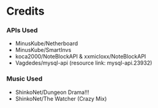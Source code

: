# Credits

### APIs Used
- MinusKube/Netherboard
- MinusKube/SmartInvs
- koca2000/NoteBlockAPI & xxmicloxx/NoteBlockAPI
- Vagdedes/mysql-api (resource link: mysql-api.23932)

### Music Used
- ShinkoNet/Dungeon Drama!!!
- ShinkoNet/The Watcher (Crazy Mix)
